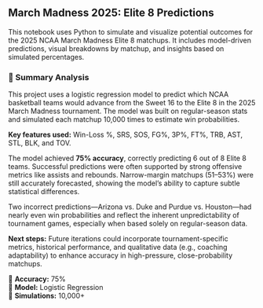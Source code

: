## March Madness 2025: Elite 8 Predictions

This notebook uses Python to simulate and visualize potential outcomes for the 2025 NCAA March Madness Elite 8 matchups. It includes model-driven predictions, visual breakdowns by matchup, and insights based on simulated percentages.

### 📝 Summary Analysis

This project uses a logistic regression model to predict which NCAA basketball teams would advance from the Sweet 16 to the Elite 8 in the 2025 March Madness tournament. The model was built on regular-season stats and simulated each matchup 10,000 times to estimate win probabilities.

**Key features used:** Win-Loss %, SRS, SOS, FG%, 3P%, FT%, TRB, AST, STL, BLK, and TOV.

The model achieved **75% accuracy**, correctly predicting 6 out of 8 Elite 8 teams. Successful predictions were often supported by strong offensive metrics like assists and rebounds. Narrow-margin matchups (51–53%) were still accurately forecasted, showing the model’s ability to capture subtle statistical differences.

Two incorrect predictions—Arizona vs. Duke and Purdue vs. Houston—had nearly even win probabilities and reflect the inherent unpredictability of tournament games, especially when based solely on regular-season data.

**Next steps:** Future iterations could incorporate tournament-specific metrics, historical performance, and qualitative data (e.g., coaching adaptability) to enhance accuracy in high-pressure, close-probability matchups.

🏀 **Accuracy:** 75%  
🧠 **Model:** Logistic Regression  
🔁 **Simulations:** 10,000+
